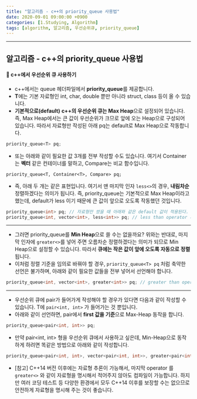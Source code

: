 ```yaml
---
title: "알고리즘 - c++의 priority_queue 사용법"
date: 2020-09-01 09:00:00 +0900
categories: [1.Studying, Algorithm]
tags: [algorithm, 알고리즘, 우선순위큐, priority_queue]
---
```


---

## **알고리즘 - c++의 priority_queue 사용법**

#### **📌 c++에서 우선순위 큐 사용하기**

- c++에서는 queue 헤더파일에서 **priority_queue**를 제공합니다.
- **T**에는 기본 자료형인 int, char, double 뿐만 아니라 struct, class 등이 올 수 있습니다.
- **기본적으로(default)** **c++의 우선순위 큐는 Max Heap**으로 설정되어 있습니다. 즉, Max Heap에서는 큰 값이 우선순위가 크므로 앞에 오는 Heap으로 구성되어 있습니다. 따라서 자료형만 작성된 아래 pq는 default로 Max Heap으로 작동합니다.

```c++
priority_queue<T> pq;
```

- 또는 아래와 같이 필요한 값 3개를 전부 작성할 수도 있습니다. 여기서 Container는 **벡터** 같은 컨테이너를 말하고, Compare는 비교 함수입니다.

```
priority_queue<T, Container<T>, Compare> pq;
```

- 즉, 아래 두 개는 같은 표현입니다. 여기서 맨 마지막 인자 `less<>`의 경우, **내림차순** 정렬하겠다는 의미가 됩니다. 즉, priority_queue는 기본적으로 Max Heap이라고 했는데, default가 less 이기 때문에 큰 값이 앞으로 오도록 작동했던 것입니다.

```c++
priority_queue<int> pq; // 자료형만 썼을 때 아래와 같은 default 값이 적용된다.
priority_queue<int, vector<int>, less<int>> pq; // less than operator 사용
```

---

- 그러면 priority_queue를 **Min Heap**으로 쓸 수는 없을까요? 위와는 반대로, 마지막 인자에 `greater<>`를 넣어 주면 오름차순 정렬하겠다는 의미가 되므로 Min Heap으로 설정할 수 있습니다. 따라서 **큐에는 작은 값이 앞에 오도록 자동으로 정렬**됩니다.
- 이처럼 정렬 기준을 임의로 바꿔야 할 경우, `priority_queue<T> pq` 처럼 축약한 선언은 불가하며, 아래와 같이 필요한 값들을 전부 넣어서 선언해야 합니다.

```c++
priority_queue<int, vector<int>, greater<int>> pq; // greater than operator 사용
```

---

- 우선순위 큐에 pair가 들어가게 작성해야 할 경우가 있다면 다음과 같이 작성할 수 있습니다. T에 `pair<int, int>` 가 들어가는 것 뿐입니다.
- 아래와 같이 선언하면, pair에서 **first 값을 기준**으로 Max-Heap 동작을 합니다.

```c++
priority_queue<pair<int, int>> pq;
```

- 만약 pair<int, int> 형을 우선순위 큐에서 사용하고 싶은데, Min-Heap으로 동작하게 하려면 똑같은 방법으로 아래와 같이 작성합니다.

```c++
priority_queue<pair<int, int>, vector<pair<int, int>>, greater<pair<int,int>>> pq;
```

- [참고] C++14 버전 이후에는 자료형 추론이 가능해서, 마지막 operator 를 `greater<>` 와 같이 자료형을 명시해서 적어주지 않아도 컴파일이 가능합니다. 하지만 여러 코딩 테스트 등 다양한 환경에서 모두 C++14 이후를 보장할 수는 없으므로 안전하게 자료형을 명시해 주는 것이 좋습니다.
